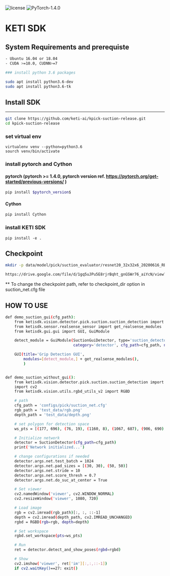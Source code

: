 ![license](https://img.shields.io/badge/license-MIT-green) ![PyTorch-1.4.0](https://img.shields.io/badge/PyTorch-1.4.0-blue)
# KETI SDK
## System Requirements and prerequiste
```sh
- Ubuntu 16.04 or 18.04
- CUDA >=10.0, CUDNN>=7

### install python 3.6 packages

sudo apt install python3.6-dev
sudo apt install python3.6-tk
```

## Install SDK

---

```sh
git clone https://github.com/keti-ai/kpick-suction-release.git
cd kpick-suction-release
```
### set virtual env
```
virtualenv venv --python=python3.6
sourch venv/bin/activate
```
### install pytorch and Cython
#### pytorch (pytorch >= 1.4.0, pytorch version ref. https://pytorch.org/get-started/previous-versions/ )
``` sh
pip install $pytorch_version$
```
#### Cython
```sh
pip install Cython
```
### install KETI SDK
```
pip install -e .
```
## Checkpoint
``` sh
mkdir -p data/model/pick/suction_evaluator/resnet20_32x32x6_20200616_RB_CH_cmb_0519_0522_0526_0604_0605_norm_vec
```
```sh
https://drive.google.com/file/d/1gq5uJPu5E8rjrBqht_gnGSWr76_aiYcN/view?usp=sharing
```
** To change the checkpoint path, refer to checkpoint_dir option in suction_net.cfg file

## HOW TO USE
```sh
def demo_suction_gui(cfg_path):
    from ketisdk.vision.detector.pick.suction.suction_detection import SuctionGuiDetector
    from ketisdk.sensor.realsense_sensor import get_realsense_modules
    from ketisdk.gui.gui import GUI, GuiModule

    detect_module = GuiModule(SuctionGuiDetector, type='suction_detector', name='Suction Detector',
                              category='detector', cfg_path=cfg_path, num_method=6)

    GUI(title='Grip Detection GUI',
        modules=[detect_module,] + get_realsense_modules(),
        )
```
```sh

def demo_suction_without_gui():
    from ketisdk.vision.detector.pick.suction.suction_detection import SuctionDetector
    import cv2
    from ketisdk.vision.utils.rgbd_utils_v2 import RGBD

    # path
    cfg_path = 'configs/pick/suction_net.cfg'
    rgb_path = 'test_data/rgb.png'
    depth_path = 'test_data/depth.png'

    # set polygon for detection space
    ws_pts = [(177, 696), (76, 19), (1160, 8), (1067, 687), (906, 690), (776, 566), (727, 564), (724, 604), (766, 693)]

    # Initialize network
    detector = SuctionDetector(cfg_path=cfg_path)
    print('Network initialized...')

    # change configurations if needed
    detector.args.net.test_batch = 1024
    detector.args.net.pad_sizes = [(30, 30), (50, 50)]
    detector.args.net.stride = 10
    detector.args.net.score_thresh = 0.7
    detector.args.net.do_suc_at_center = True

    # Set viewer
    cv2.namedWindow('viewer', cv2.WINDOW_NORMAL)
    cv2.resizeWindow('viewer', 1080, 720)

    # Load image
    rgb = cv2.imread(rgb_path)[:, :, ::-1]
    depth = cv2.imread(depth_path, cv2.IMREAD_UNCHANGED)
    rgbd = RGBD(rgb=rgb, depth=depth)

    # Set workspace
    rgbd.set_workspace(pts=ws_pts)

    # Run
    ret = detector.detect_and_show_poses(rgbd=rgbd)

    # Show
    cv2.imshow('viewer', ret['im'][:,:,::-1])
    if cv2.waitKey()==27: exit()
```




















